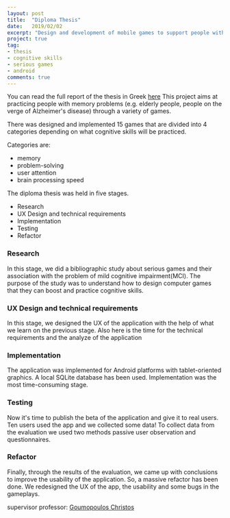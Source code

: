 ```yaml
---
layout: post
title:  "Diploma Thesis"
date:   2019/02/02
excerpt: "Design and development of mobile games to support people with memory problems"
project: true
tag:
- thesis
- cognitive skills
- serious games
- android
comments: true
---
```


You can read the full report of the thesis in Greek  [here](https://drive.google.com/file/d/1pqMQRbw9K097PA07t6QHAkgKIJYU_Ji2/view?usp=sharing)
This project aims at practicing people with memory problems (e.g. elderly people, people on the verge of Alzheimer's disease) through a variety of games. 

There was designed and implemented 15 games that are divided into 4 categories depending on what cognitive skills will be practiced. 

Categories are: 
- memory 
- problem-solving
- user attention
- brain processing speed

The diploma thesis was held in five stages.

- Research 
- UX Design and technical requirements 
- Implementation 
- Testing 
- Refactor 

### Research 

In this stage, we did a bibliographic study about serious games and their association with the problem of mild cognitive impairment(MCI).
The purpose of the study was to understand how to design computer games that they can boost and practice cognitive skills.

### UX Design and technical requirements 

In this stage, we designed the UX of the application with the help of what we learn on the previous stage.
Also here is the time for the technical requirements and the analyze of the application 


### Implementation 

The application was implemented for Android platforms with tablet-oriented graphics.
A local SQLite database has been used.
Implementation was the most time-consuming stage.

### Testing

Now it's time to publish the beta of the application and give it to real users.
Ten users used the app and we collected some data!
To collect data from the evaluation we used two methods passive user observation and questionnaires.

### Refactor

Finally, through the results of the evaluation, we came up with conclusions to improve the usability of the application.
So, a massive refactor has been done.
We redesigned the UX of the app, the usability and some bugs in the gameplays.

supervisor professor: [Goumopoulos Christos](https://scholar.google.gr/citations?user=5C9JHkUAAAAJ)
